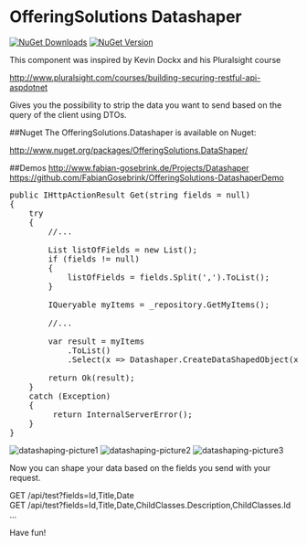 # OfferingSolutions Datashaper

[![NuGet Downloads](https://img.shields.io/nuget/dt/OfferingSolutions.DataShaper.svg)](https://www.nuget.org/packages/OfferingSolutions.DataShaper/) [![NuGet Version](https://img.shields.io/nuget/v/OfferingSolutions.DataShaper.svg)](https://www.nuget.org/packages/OfferingSolutions.DataShaper/)

This component was inspired by Kevin Dockx and his Pluralsight course 

http://www.pluralsight.com/courses/building-securing-restful-api-aspdotnet

Gives you the possibility to strip the data you want to send based on the query of the client using DTOs.

##Nuget
The OfferingSolutions.Datashaper is available on Nuget:

http://www.nuget.org/packages/OfferingSolutions.DataShaper/

##Demos
http://www.fabian-gosebrink.de/Projects/Datashaper
https://github.com/FabianGosebrink/OfferingSolutions-DatashaperDemo

<pre>
public IHttpActionResult Get(string fields = null)
{
    try
    {
        //...
        
        List<string> listOfFields = new List<string>();
        if (fields != null)
        {
            listOfFields = fields.Split(',').ToList();
        }

        IQueryable<MyItems> myItems = _repository.GetMyItems();

        //...
        
        var result = myItems
            .ToList()
            .Select(x => Datashaper.CreateDataShapedObject(x, listOfFields));

        return Ok(result);
    }
    catch (Exception)
    {
         return InternalServerError();
    }
}</pre>


![datashaping-picture1](http://fabian-gosebrink.de/img/projects/datashaper_2.PNG)
![datashaping-picture2](http://fabian-gosebrink.de/img/projects/datashaper_3.PNG)
![datashaping-picture3](http://fabian-gosebrink.de/img/projects/datashaper_4.PNG)

Now you can shape your data based on the fields you send with your request.

GET /api/test?fields=Id,Title,Date<br/>
GET /api/test?fields=Id,Title,Date,ChildClasses.Description,ChildClasses.Id
...

Have fun!
